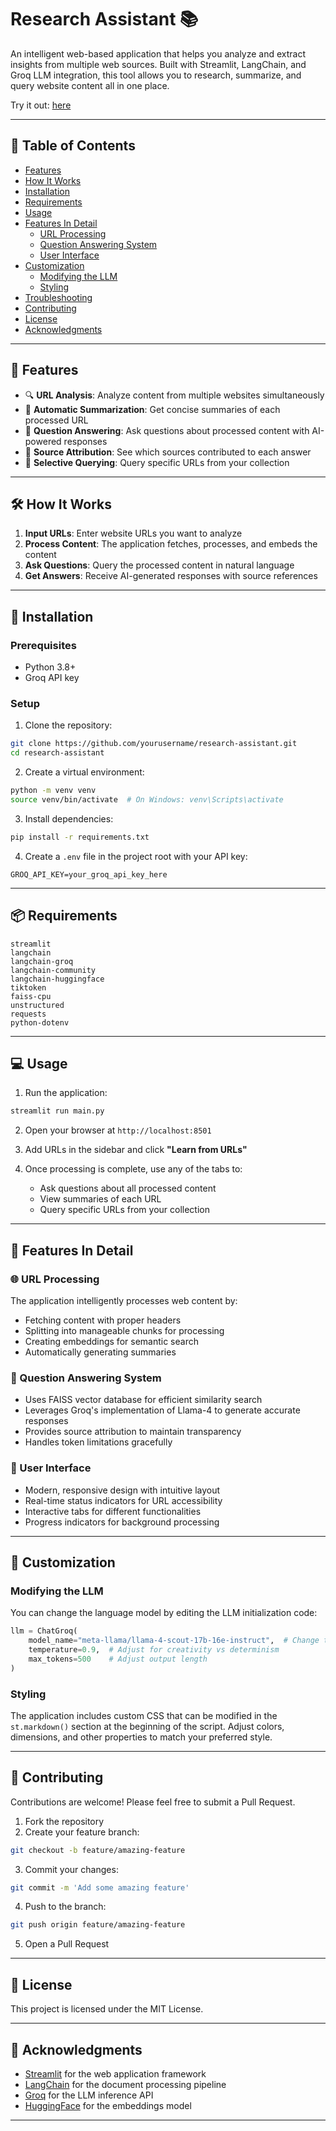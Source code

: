 # Research Assistant 📚

An intelligent web-based application that helps you analyze and extract insights from multiple web sources. Built with Streamlit, LangChain, and Groq LLM integration, this tool allows you to research, summarize, and query website content all in one place.

Try it out: [here](https://olami-research-assistant.streamlit.app/)


---

## 📑 Table of Contents

- [Features](#-features)
- [How It Works](#-how-it-works)
- [Installation](#-installation)
- [Requirements](#-requirements)
- [Usage](#-usage)
- [Features In Detail](#-features-in-detail)
  - [URL Processing](#-url-processing)
  - [Question Answering System](#-question-answering-system)
  - [User Interface](#-user-interface)
- [Customization](#-customization)
  - [Modifying the LLM](#modifying-the-llm)
  - [Styling](#styling)
- [Troubleshooting](#-troubleshooting)
- [Contributing](#-contributing)
- [License](#-license)
- [Acknowledgments](#-acknowledgments)

---

## 🚀 Features

- 🔍 **URL Analysis**: Analyze content from multiple websites simultaneously  
- 📝 **Automatic Summarization**: Get concise summaries of each processed URL  
- 💬 **Question Answering**: Ask questions about processed content with AI-powered responses  
- 🎯 **Source Attribution**: See which sources contributed to each answer  
- 🔎 **Selective Querying**: Query specific URLs from your collection  

---

## 🛠️ How It Works

1. **Input URLs**: Enter website URLs you want to analyze  
2. **Process Content**: The application fetches, processes, and embeds the content  
3. **Ask Questions**: Query the processed content in natural language  
4. **Get Answers**: Receive AI-generated responses with source references  

---

## 🧰 Installation

### Prerequisites

- Python 3.8+
- Groq API key

### Setup

1. Clone the repository:

```bash
git clone https://github.com/yourusername/research-assistant.git
cd research-assistant
```

2. Create a virtual environment:

```bash
python -m venv venv
source venv/bin/activate  # On Windows: venv\Scripts\activate
```

3. Install dependencies:

```bash
pip install -r requirements.txt
```

4. Create a `.env` file in the project root with your API key:

```env
GROQ_API_KEY=your_groq_api_key_here
```

---

## 📦 Requirements

```
streamlit
langchain
langchain-groq
langchain-community
langchain-huggingface
tiktoken
faiss-cpu
unstructured
requests
python-dotenv
```

---

## 💻 Usage

1. Run the application:

```bash
streamlit run main.py
```

2. Open your browser at `http://localhost:8501`

3. Add URLs in the sidebar and click **"Learn from URLs"**

4. Once processing is complete, use any of the tabs to:
   - Ask questions about all processed content
   - View summaries of each URL
   - Query specific URLs from your collection

---

## 🔬 Features In Detail

### 🌐 URL Processing

The application intelligently processes web content by:

- Fetching content with proper headers  
- Splitting into manageable chunks for processing  
- Creating embeddings for semantic search  
- Automatically generating summaries  

### 🤖 Question Answering System

- Uses FAISS vector database for efficient similarity search  
- Leverages Groq's implementation of Llama-4 to generate accurate responses  
- Provides source attribution to maintain transparency  
- Handles token limitations gracefully  

### 🎨 User Interface

- Modern, responsive design with intuitive layout  
- Real-time status indicators for URL accessibility  
- Interactive tabs for different functionalities  
- Progress indicators for background processing  

---

## 🧩 Customization

### Modifying the LLM

You can change the language model by editing the LLM initialization code:

```python
llm = ChatGroq(
    model_name="meta-llama/llama-4-scout-17b-16e-instruct",  # Change to desired model
    temperature=0.9,  # Adjust for creativity vs determinism
    max_tokens=500    # Adjust output length
)
```

### Styling

The application includes custom CSS that can be modified in the `st.markdown()` section at the beginning of the script. Adjust colors, dimensions, and other properties to match your preferred style.

---

## 🤝 Contributing

Contributions are welcome! Please feel free to submit a Pull Request.

1. Fork the repository  
2. Create your feature branch:

```bash
git checkout -b feature/amazing-feature
```

3. Commit your changes:

```bash
git commit -m 'Add some amazing feature'
```

4. Push to the branch:

```bash
git push origin feature/amazing-feature
```

5. Open a Pull Request

---

## 📄 License

This project is licensed under the MIT License.

---

## 🙏 Acknowledgments

- [Streamlit](https://streamlit.io/) for the web application framework  
- [LangChain](https://python.langchain.com/docs/get_started/introduction) for the document processing pipeline  
- [Groq](https://groq.com/) for the LLM inference API  
- [HuggingFace](https://huggingface.co/) for the embeddings model  

---

